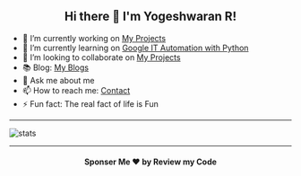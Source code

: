<h2 align="center"> Hi there 👋 I'm Yogeshwaran R! </h2>


- 🔭 I’m currently working on [My Projects](https://github.com/yogeshwaran01?tab=repositories)
- 🌱 I’m currently learning on [Google IT Automation with Python](https://www.coursera.org/professional-certificates/google-it-automation?)
- 👯 I’m looking to collaborate on [My Projects](https://github.com/yogeshwaran01?tab=repositories)
- 📚 Blog: [My Blogs](https://yogeshwaran01.github.io/posts)
- 💬 Ask me about me
- 📫 How to reach me: [Contact](https://yogeshwaran01.github.io/contact)
- ⚡ Fun fact: The real fact of life is Fun

<hr>

<img align="center" src="https://github-readme-stats.vercel.app/api?username=yogeshwaran01&show_icons=true" alt="stats">

<hr>

<h4 align="center"> Sponser Me ❤️ by Review my Code </h4>
